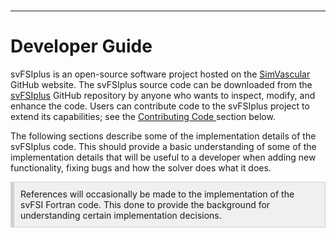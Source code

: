 <br>
<hr class="rounded">

<h1> Developer Guide </h1>
svFSIplus is an open-source software project hosted on the 
<a href="https://github.com/SimVascular">SimVascular</a> GitHub website. The svFSIplus source code can be 
downloaded from the <a href="https://github.com/SimVascular/svFSIplus"> svFSIplus</a> GitHub repository by 
anyone who wants to inspect, modify, and enhance the code. Users can contribute code to the svFSIplus project 
to extend its capabilities; see the <a href="#developer_contribute_code"> Contributing Code </a> section below.

The following sections describe some of the implementation details of the svFSIplus code. This should 
provide a basic understanding of some of the implementation details that will be useful to a developer 
when adding new functionality, fixing bugs and how the solver does what it does.

<div style="background-color: #F0F0F0; padding: 10px; border: 1px solid #d0d0d0; border-left: 6px solid #d0d0d0">
References will occasionally be made to the implementation of the svFSI Fortran code. This done to
provide the background for understanding certain implementation decisions.
</div>



